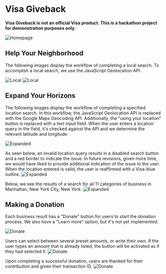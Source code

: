# Visa Giveback

**Visa Giveback is not an official Visa product. This is a hackathon project for demonstration
purposes only.**

![Homepage](README/overview.png)
 
## Help Your Neighborhood
The following images display the workflow of completing a local search. To accomplish a local search, we use the 
JavaScript Geolocation API.

![Local](README/local_search_1.png)
![Local](README/local_search_2.png)

## Expand Your Horizons
The following images display the workflow of completing a specified location search. In this workflow, the JavaScript
Geolocation API is replaced with the Google Maps Geocoding API. Additionally, the "using your location" button is
replaced with a text input field. When the user enters a location query in the field, it's checked
against the API and we determine the relevant latitude and longitude.

![Expanded](README/expanded_search_1.png)

As seen below, an invalid location query results in a disabled search button and a red border to indicate the issue.
In future revisions, given more time, we would have liked to provide additional indication of the issue to the user.
When the location entered is valid, the user is reaffirmed with a Visa-blue outline.
![Expanded](README/expanded_search_2.png)

Below, we see the results of a search for all 11 categories of business in Manhattan, New York City, New York.
![Expanded](README/expanded_search_3.png)

## Making a Donation
Each business result has a "Donate" button for users to start the donation process. We also have a "Learn more" option,
but it's not yet implemented.

![Donate](README/donate_1.png)

Users can select between several preset amounts, or write their own. If the user types an amount that is already
listed, the button will be activated as if they had selected it.
![Donate](README/donate_2.png)

Upon completing a successful donation, users are thanked for their contribution and given their transaction ID.
![Donate](README/donate_3.png)